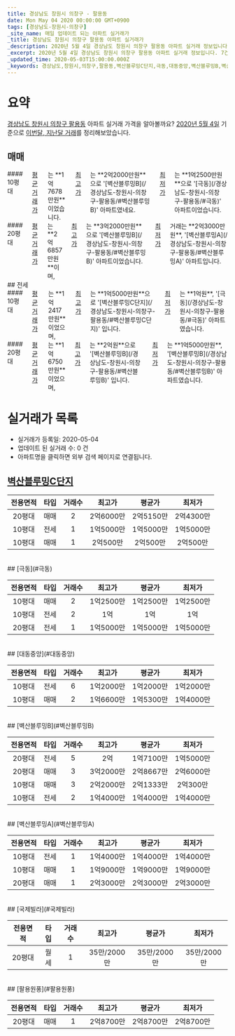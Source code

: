 ```yaml
---
title: 경상남도 창원시 의창구 - 팔용동
date: Mon May 04 2020 00:00:00 GMT+0900
tags: [경상남도-창원시-의창구]
_site_name: 매일 업데이트 되는 아파트 실거래가
_title: 경상남도 창원시 의창구 팔용동 아파트 실거래가
_description: 2020년 5월 4일 경상남도 창원시 의창구 팔용동 아파트 실거래 정보입니다. 7건 아파트 정보가 있습니다.
_excerpt: 2020년 5월 4일 경상남도 창원시 의창구 팔용동 아파트 실거래 정보입니다. 7건 아파트 정보가 있습니다.
_updated_time: 2020-05-03T15:00:00.000Z
_keywords: 경상남도,창원시,의창구,팔용동,벽산블루밍C단지,극동,대동중앙,벽산블루밍B,벽산블루밍A,국제빌라,팔용원풍
---
```





# 요약
<ins>경상남도 창원시 의창구 팔용동</ins> 아파트 실거래 가격을 알아볼까요? <ins>2020년 5월 4일</ins> 기준으로 <ins>이번달, 지난달 거래</ins>를 정리해보았습니다.

## 매매
<div class="container">
<div class="six columns" markdown="1">
#### 10평대
<ins>평균 거래가</ins>는 **1억7678만원**이었습니다. <ins>최고가</ins>는 **2억2000만원**으로 '[벽산블루밍B](/경상남도-창원시-의창구-팔용동/#벽산블루밍B)' 아파트였네요. <ins>최저가</ins>는 **1억2500만원**으로 '[극동](/경상남도-창원시-의창구-팔용동/#극동)' 아파트이었습니다.
</div>
<div class="six columns" markdown="1">
#### 20평대
<ins>평균 거래가</ins>는 **2억6857만원**이며, <ins>최고가</ins>는 **3억2000만원**으로 '[벽산블루밍B](/경상남도-창원시-의창구-팔용동/#벽산블루밍B)' 아파트이었습니다. <ins>최저가</ins> 거래는 **2억3000만원**, '[벽산블루밍A](/경상남도-창원시-의창구-팔용동/#벽산블루밍A)' 아파트입니다.
</div>
</div>
## 전세
<div class="container">
<div class="six columns" markdown="1">
#### 10평대
<ins>평균 거래가</ins>는 **1억2417만원**이었으며, <ins>최고가</ins>는 **1억5000만원**으로 '[벽산블루밍C단지](/경상남도-창원시-의창구-팔용동/#벽산블루밍C단지)' 입니다. <ins>최저가</ins>는 **1억원**, '[극동](/경상남도-창원시-의창구-팔용동/#극동)' 아파트였습니다.
</div>
<div class="six columns" markdown="1">
#### 20평대
<ins>평균 거래가</ins>는 **1억6750만원**이었으며, <ins>최고가</ins>는 **2억원**으로 '[벽산블루밍B](/경상남도-창원시-의창구-팔용동/#벽산블루밍B)' 입니다. <ins>최저가</ins>는 **1억5000만원**, '[벽산블루밍B](/경상남도-창원시-의창구-팔용동/#벽산블루밍B)' 아파트였습니다.
</div>
</div>



# 실거래가 목록
- 실거래가 등록일: 2020-05-04
- 업데이트 된 실거래 수: 0 건
- 아파트명을 클릭하면 외부 검색 페이지로 연결됩니다.

## [벽산블루밍C단지](#벽산블루밍C단지)

|전용면적|타입|거래수|최고가|평균가|최저가|
|:---:|:---:|:---:|:---:|:---:|:---:|
|20평대|<span class="deal-type-1">매매</span>|2|2억6000만|2억5150만|2억4300만|
|10평대|<span class="deal-type-2">전세</span>|1|1억5000만|1억5000만|1억5000만|
|10평대|<span class="deal-type-1">매매</span>|1|2억500만|2억500만|2억500만|

<br/>
## [극동](#극동)

|전용면적|타입|거래수|최고가|평균가|최저가|
|:---:|:---:|:---:|:---:|:---:|:---:|
|10평대|<span class="deal-type-1">매매</span>|2|1억2500만|1억2500만|1억2500만|
|10평대|<span class="deal-type-2">전세</span>|2|1억|1억|1억|
|20평대|<span class="deal-type-2">전세</span>|1|1억5000만|1억5000만|1억5000만|

<br/>
## [대동중앙](#대동중앙)

|전용면적|타입|거래수|최고가|평균가|최저가|
|:---:|:---:|:---:|:---:|:---:|:---:|
|10평대|<span class="deal-type-2">전세</span>|6|1억2000만|1억2000만|1억2000만|
|10평대|<span class="deal-type-1">매매</span>|2|1억6600만|1억5300만|1억4000만|

<br/>
## [벽산블루밍B](#벽산블루밍B)

|전용면적|타입|거래수|최고가|평균가|최저가|
|:---:|:---:|:---:|:---:|:---:|:---:|
|20평대|<span class="deal-type-2">전세</span>|5|2억|1억7100만|1억5000만|
|20평대|<span class="deal-type-1">매매</span>|3|3억2000만|2억8667만|2억6000만|
|10평대|<span class="deal-type-1">매매</span>|3|2억2000만|2억1333만|2억300만|
|10평대|<span class="deal-type-2">전세</span>|2|1억4000만|1억4000만|1억4000만|

<br/>
## [벽산블루밍A](#벽산블루밍A)

|전용면적|타입|거래수|최고가|평균가|최저가|
|:---:|:---:|:---:|:---:|:---:|:---:|
|10평대|<span class="deal-type-2">전세</span>|1|1억4000만|1억4000만|1억4000만|
|10평대|<span class="deal-type-1">매매</span>|1|1억9000만|1억9000만|1억9000만|
|20평대|<span class="deal-type-1">매매</span>|1|2억3000만|2억3000만|2억3000만|

<br/>
## [국제빌라](#국제빌라)

|전용면적|타입|거래수|최고가|평균가|최저가|
|:---:|:---:|:---:|:---:|:---:|:---:|
|20평대|<span class="deal-type-3">월세</span>|1|35만/2000만|35만/2000만|35만/2000만|

<br/>
## [팔용원풍](#팔용원풍)

|전용면적|타입|거래수|최고가|평균가|최저가|
|:---:|:---:|:---:|:---:|:---:|:---:|
|20평대|<span class="deal-type-1">매매</span>|1|2억8700만|2억8700만|2억8700만|

<br/>



